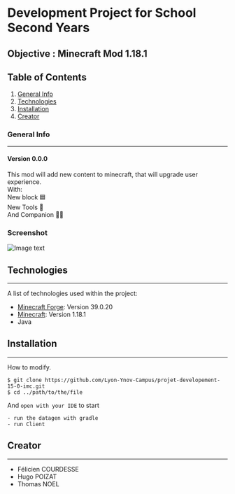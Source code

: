 # Development Project for School Second Years

## Objective : Minecraft Mod 1.18.1

## Table of Contents
1. [General Info](#general-info)
2. [Technologies](#technologies)
3. [Installation](#installation)
4. [Creator](#creator)
### General Info
***
#### Version 0.0.0
This mod will add new content to minecraft, that will upgrade user experience.<br>
With:<br>
New block 🟦<br>
New Tools 🔨<br>
And Companion 🐶👷<br>
### Screenshot
![Image text](https://i.imgur.com/8PeaVxl.png)
## Technologies
***
A list of technologies used within the project:
* [Minecraft Forge](https://files.minecraftforge.net/net/minecraftforge/forge/): Version 39.0.20
* [Minecraft](https://www.minecraft.net/fr-fr): Version 1.18.1
* Java
## Installation
***
How to modify.
```
$ git clone https://github.com/Lyon-Ynov-Campus/projet-developement-15-0-imc.git
$ cd ../path/to/the/file
```
And ```open with your IDE``` to start

```- run the datagen with gradle```<br>
```- run Client```





## Creator
***
* Félicien COURDESSE
* Hugo POIZAT
* Thomas NOEL
